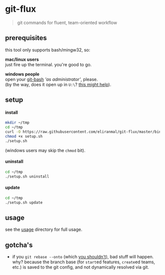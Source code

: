 
# git-flux

> git commands for fluent, team-oriented workflow


## prerequisites

this tool only supports bash/mingw32, so:

**mac/linux users**  
just fire up the terminal. you're good to go.

**windows people**  
open your [git-bash][1] *'as administrator'*, please.  
(by the way, does it open up in `U:\`? [this might help][3]).


## setup

#### install

```sh
mkdir ~/tmp
cd ~/tmp
curl -O https://raw.githubusercontent.com/eliranmal/git-flux/master/bin/setup.sh
chmod +x setup.sh
./setup.sh
```

(windows users may skip the `chmod` bit).

#### uninstall

```sh
cd ~/tmp
./setup.sh uninstall
```

#### update

```sh
cd ~/tmp
./setup.sh update
```


## usage

see the [usage][4] directory for full usage.


## gotcha's

- if you `git rebase --onto` (which [you shouldn't][2]), bad stuff will 
happen. why? because the branch base (for `start`ed features, `create`ed 
teams, etc.) is saved to the git config, and not dynamically resolved via git.







[1]: https://git-scm.com/download/win
[2]: https://git-scm.com/book/en/v2/Git-Branching-Rebasing#_rebase_peril
[3]: https://danlimerick.wordpress.com/2011/07/11/git-for-windows-tip-setting-home-and-the-startup-directory/
[4]: /usage
